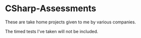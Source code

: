 # CSharp-Assessments

These are take home projects given to me by various companies.

The timed tests I've taken will not be included.
